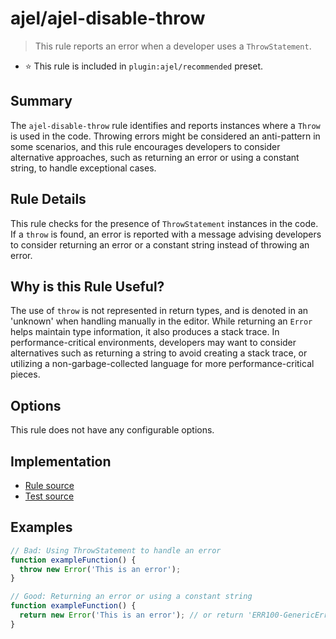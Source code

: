 # ajel/ajel-disable-throw

> This rule reports an error when a developer uses a `ThrowStatement`.

- ⭐️ This rule is included in `plugin:ajel/recommended` preset.

## Summary

The `ajel-disable-throw` rule identifies and reports instances where a `Throw` is used in the code. Throwing errors might be considered an anti-pattern in some scenarios, and this rule encourages developers to consider alternative approaches, such as returning an error or using a constant string, to handle exceptional cases.

## Rule Details

This rule checks for the presence of `ThrowStatement` instances in the code. If a `throw` is found, an error is reported with a message advising developers to consider returning an error or a constant string instead of throwing an error.

## Why is this Rule Useful?

The use of `throw` is not represented in return types, and is denoted in an 'unknown' when handling manually in the editor. While returning an `Error` helps maintain type information, it also produces a stack trace. In performance-critical environments, developers may want to consider alternatives such as returning a string to avoid creating a stack trace, or utilizing a non-garbage-collected language for more performance-critical pieces.

## Options

This rule does not have any configurable options.

## Implementation

- [Rule source](../../src/rules/ajel-disable-throw.ts)
- [Test source](../../tests/rules/ajel-disable-throw.ts)

## Examples

```javascript
// Bad: Using ThrowStatement to handle an error
function exampleFunction() {
  throw new Error('This is an error');
}

// Good: Returning an error or using a constant string
function exampleFunction() {
  return new Error('This is an error'); // or return 'ERR100-GenericError';
}
```
